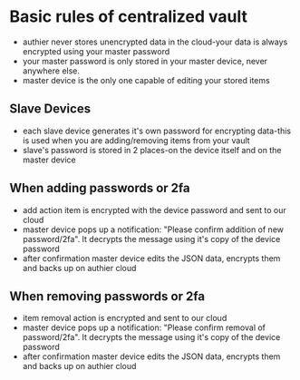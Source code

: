 # Basic rules of centralized vault
 - authier never stores unencrypted data in the cloud-your data is always encrypted using your master password
 - your master password is only stored in your master device, never anywhere else.
 - master device is the only one capable of editing your stored items

## Slave Devices
 - each slave device generates it's own password for encrypting data-this is used when you are adding/removing items from your vault
 - slave's password is stored in 2 places-on the device itself and on the master device

## When adding passwords or 2fa
 - add action item is encrypted with the device password and sent to our cloud
 - master device pops up a notification: "Please confirm addition of new password/2fa". It decrypts the message using it's copy of the device password
 - after confirmation master device edits the JSON data, encrypts them and backs up on authier cloud

## When removing passwords or 2fa
 - item removal action is encrypted and sent to our cloud
 - master device pops up a notification: "Please confirm removal of password/2fa". It decrypts the message using it's copy of the device password
 - after confirmation master device edits the JSON data, encrypts them and backs up on authier cloud